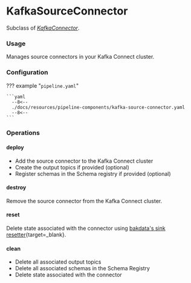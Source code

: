 # KafkaSourceConnector

Subclass of [_KafkaConnector_](./kafka-connector.md).

### Usage

Manages source connectors in your Kafka Connect cluster.

### Configuration

??? example "`pipeline.yaml`"

    ```yaml
      --8<--
      ./docs/resources/pipeline-components/kafka-source-connector.yaml
      --8<--
    ```

### Operations

#### deploy

- Add the source connector to the Kafka Connect cluster
- Create the output topics if provided (optional)
- Register schemas in the Schema registry if provided (optional)

#### destroy

Remove the source connector from the Kafka Connect cluster.

#### reset

Delete state associated with the connector using
[bakdata's sink resetter](https://github.com/bakdata/kafka-connect-resetter/#source-resetter){target=_blank}.

#### clean

- Delete all associated output topics
- Delete all associated schemas in the Schema Registry
- Delete state associated with the connector
